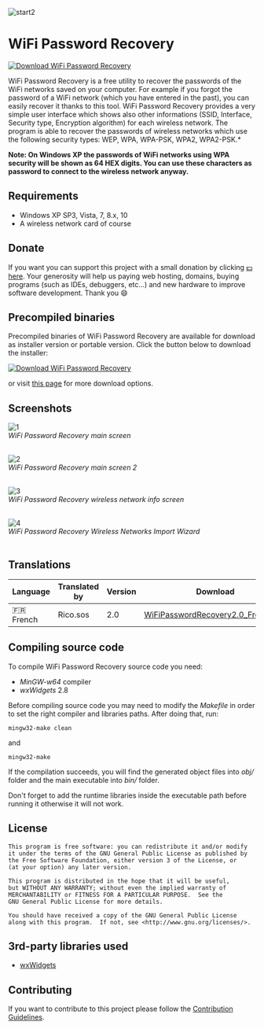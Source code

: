 ![start2](https://cloud.githubusercontent.com/assets/10303538/6315586/9463fa5c-ba06-11e4-8f30-ce7d8219c27d.png)

# WiFi Password Recovery

[![Download WiFi Password Recovery](https://img.shields.io/sourceforge/dt/wifi-password-recovery.svg)](https://sourceforge.net/projects/wifi-password-recovery/files/latest/download)

WiFi Password Recovery is a free utility to recover the passwords of the WiFi networks saved on your computer. For example if you forgot the password of a WiFi network (which you have entered in the past), you can easily recover it thanks to this tool. WiFi Password Recovery provides a very simple user interface which shows also other informations (SSID, Interface, Security type, Encryption algorithm) for each wireless network. The program is able to recover the passwords of wireless networks which use the following security types: WEP, WPA, WPA-PSK, WPA2, WPA2-PSK.*

**Note: On Windows XP the passwords of WiFi networks using WPA security will be shown as 64 HEX digits. You can use these characters as password to connect to the wireless network anyway.**

## Requirements

- Windows XP SP3, Vista, 7, 8.x, 10
- A wireless network card of course

## Donate

If you want you can support this project with a small donation by clicking [:dollar: here](https://www.paypal.me/Flavius12). 
Your generosity will help us paying web hosting, domains, buying programs (such as IDEs, debuggers, etc...) and new hardware to improve software development. Thank you :smile:

## Precompiled binaries

Precompiled binaries of WiFi Password Recovery are available for download as installer version or portable version.
Click the button below to download the installer:

[![Download WiFi Password Recovery](https://a.fsdn.com/con/app/sf-download-button)](https://sourceforge.net/projects/wifi-password-recovery/files/latest/download)

or visit [this page](https://www.evolsoft.org/wifi-password-recovery/download/) for more download options.

## Screenshots

![1](https://user-images.githubusercontent.com/10297075/68071383-4fe8b900-fd7a-11e9-8e75-24a38be27a50.png)
<br>*WiFi Password Recovery main screen*<br><br>

![2](https://user-images.githubusercontent.com/10297075/68071389-5840f400-fd7a-11e9-8d1f-205adf83a29c.png)
<br>*WiFi Password Recovery main screen 2*<br><br>

![3](https://user-images.githubusercontent.com/10297075/68071393-62fb8900-fd7a-11e9-96e0-9fb0781b37dc.png)
<br>*WiFi Password Recovery wireless network info screen*<br><br>

![4](https://user-images.githubusercontent.com/10297075/68071419-7dcdfd80-fd7a-11e9-88f8-965b99fe3ea8.png)
<br>*WiFi Password Recovery Wireless Networks Import Wizard*<br><br>

## Translations

| **Language** | **Translated by** | **Version** | **Download** |
| --- | --- | --- | --- |
| 🇫🇷 French | Rico.sos | 2.0 | [WiFiPasswordRecovery2.0_French.zip](https://github.com/EvolSoft/WiFi-Password-Recovery/files/7685713/WiFiPasswordRecovery2.0_French.zip) |

## Compiling source code

To compile WiFi Password Recovery source code you need:
- *MinGW-w64* compiler 
- *wxWidgets* 2.8

Before compiling source code you may need to modify the *Makefile* in order to set the right compiler and libraries paths. After doing that, run:

```
mingw32-make clean
```

and

```
mingw32-make
```

If the compilation succeeds, you will find the generated object files into *obj/* folder and the main executable into *bin/* folder.

Don't forget to add the runtime libraries inside the executable path before running it otherwise it will not work.

## License

```
This program is free software: you can redistribute it and/or modify
it under the terms of the GNU General Public License as published by
the Free Software Foundation, either version 3 of the License, or
(at your option) any later version.

This program is distributed in the hope that it will be useful,
but WITHOUT ANY WARRANTY; without even the implied warranty of
MERCHANTABILITY or FITNESS FOR A PARTICULAR PURPOSE.  See the
GNU General Public License for more details.

You should have received a copy of the GNU General Public License
along with this program.  If not, see <http://www.gnu.org/licenses/>.
```

## 3rd-party libraries used

- [wxWidgets](https://www.wxwidgets.org)

## Contributing

If you want to contribute to this project please follow the [Contribution Guidelines](https://github.com/EvolSoft/WiFi-Password-Recovery/blob/master/CONTRIBUTING.md).
